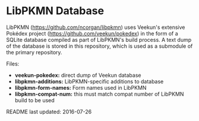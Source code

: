 LibPKMN Database
===============================================

LibPKMN (https://github.com/ncorgan/libpkmn) uses Veekun's extensive Pokédex project
(https://github.com/veekun/pokedex) in the form of a SQLite database compiled
as part of LibPKMN's build process. A text dump of the database is stored in this
repository, which is used as a submodule of the primary repository.

Files:
 * **veekun-pokedex:** direct dump of Veekun database
 * **libpkmn-additions:** LibPKMN-specific additions to database
 * **libpkmn-form-names:** Form names used in LibPKMN
 * **libpkmn-compat-num:** this must match compat number of LibPKMN build to be used

README last updated: 2016-07-26
